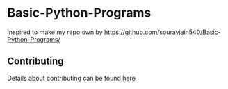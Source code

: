 # Basic-Python-Programs
Inspired to make my repo own by https://github.com/souravjain540/Basic-Python-Programs/

## Contributing

Details about contributing can be found [here](CONTRIBUTING.md)